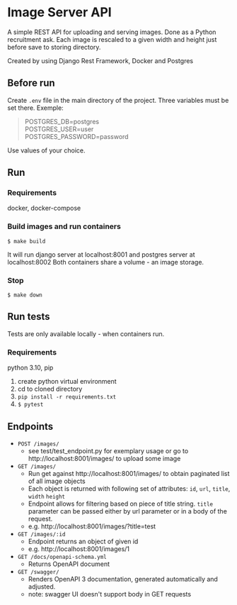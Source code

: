 # Image Server API

A simple REST API for uploading and serving images. Done as a Python recruitment ask.
Each image is rescaled to a given width and height just before save to storing directory.

Created by using Django Rest Framework, Docker and Postgres

## Before run
Create `.env` file in the main directory of the project. Three variables must be set there. Exemple:
> POSTGRES_DB=postgres  
POSTGRES_USER=user  
POSTGRES_PASSWORD=password

Use values of your choice.

## Run
### Requirements
docker, docker-compose

### Build images and run containers
`$ make build`

It will run django server at localhost:8001 and postgres server at localhost:8002
Both containers share a volume - an image storage.

### Stop
`$ make down`

## Run tests
Tests are only available locally - when containers run.

### Requirements
python 3.10, pip

1. create python virtual environment
2. cd to cloned directory
2. `pip install -r requirements.txt`
3. `$ pytest`

## Endpoints
- `POST /images/`
  - see test/test_endpoint.py for exemplary usage or go to http://localhost:8001/images/ to upload some image
- `GET /images/`
  - Run get against http://localhost:8001/images/ to obtain paginated list of all image objects
  - Each object is returned with following set of attributes: `id`, `url`, `title`, `width` `height`
  - Endpoint allows for filtering based on piece of title string. `title` parameter can be passed either by url parameter or in a body of the request.
  - e.g. http://localhost:8001/images/?title=test
- `GET /images/:id`
  - Endpoint returns an object of given id
  - e.g. http://localhost:8001/images/1
- `GET /docs/openapi-schema.yml`
  - Returns OpenAPI document
- `GET /swagger/`
  - Renders OpenAPI 3 documentation, generated automatically and adjusted.
  - note: swagger UI doesn't support body in GET requests

